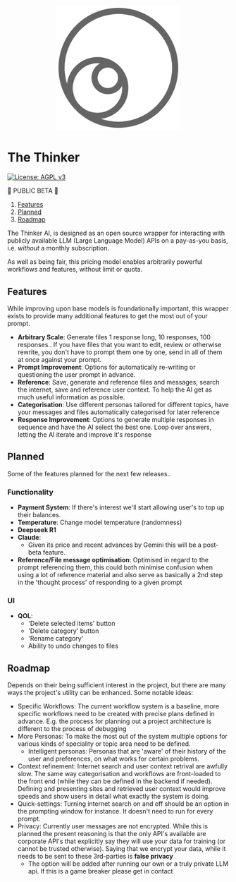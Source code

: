 <h1 align="center">
    <a href="https://thethinkerai.com/">
        <img src="FrontEnd/public/ThinkerLogo.png" style="width:280px; height:auto;" alt="ThinkerAI Logo">
    </a>
</h1>

# The Thinker

[![License: AGPL v3](https://img.shields.io/badge/License-AGPL%20v3-blue.svg)](https://www.gnu.org/licenses/agpl-3.0)

🚧 PUBLIC BETA 🚧

1. [Features](#features)
2. [Planned](#planned)
3. [Roadmap](#roadmap)

The Thinker AI, is designed as an open source wrapper for interacting with publicly available LLM (Large Language Model) 
APIs on a pay-as-you basis, i.e. *without* a monthly subscription.

As well as being fair, this pricing model enables arbitrarily powerful workflows and features, without limit or quota.


## Features

While improving upon base models is foundationally important, this wrapper exists to provide many additional features to
get the most out of your prompt.

- **Arbitrary Scale**: Generate files 1 response long, 10 responses, 100 responses.. If you have files that you want to edit, 
  review or otherwise rewrite, you don't have to prompt them one by one, send in all of them at once against your prompt.
- **Prompt Improvement**: Options for automatically re-writing or questioning the user prompt in advance.
- **Reference**: Save, generate and reference files and messages, search the internet, save and reference user context. To help the
  AI get as much useful information as possible.
- **Categorisation**: Use different personas tailored for different topics, have your messages and files automatically 
 categorised for later reference
- **Response Improvement**: Options to generate multiple responses in sequence and have the AI select the best one. Loop 
  over answers, letting the AI iterate and improve it's response

## Planned

Some of the features planned for the next few releases..

### Functionality

- **Payment System**: If there's interest we'll start allowing user's to top up their balances.
- **Temperature**: Change model temperature (randomness)
- **Deepseek R1**
- **Claude**:
  - Given its price and recent advances by Gemini this will be a post-beta feature.
- **Reference/File message optimisation**: Optimised in regard to the prompt referencing them, this could both minimise
  confusion when using a lot of reference material and also serve as basically a 2nd step in the 'thought process' of responding
  to a given prompt

### UI

- **QOL**:
  - 'Delete selected items' button
  - 'Delete category' button
  - 'Rename category'
  - Ability to undo changes to files


## Roadmap

Depends on their being sufficient interest in the project, but there are many ways the project's utility can be enhanced.
Some notable ideas:

- Specific Workflows: The current workflow system is a baseline, more specific workflows need to be created with precise
  plans defined in advance. E.g. the process for planning out a project architecture is different to the process of debugging
- More Personas: To make the most out of the system multiple options for various kinds of speciality or topic area need 
  to be defined.
  - Intelligent personas: Personas that are 'aware' of their history of the user and preferences, on what works for 
    certain problems.
- Context refinement: Internet search and user context retrival are awfully slow. The same way categorisation and workflows
  are front-loaded to the front end (while they can be defined in the backend if needed). Defining and presenting sites
  and retrieved user context would improve speeds and show users in detail what exactly the system is doing.
- Quick-settings: Turning internet search on and off should be an option in the prompting window for instance. It 
  doesn't need to run for every prompt.
- Privacy: Currently user messages are not encrypted. While this is planned the present reasoning is that the only API's
  available are corporate API's that explicitly say they will use your data for training (or cannot be trusted otherwise).
  Saying that we encrypt your data, while it needs to be sent to these 3rd-parties is **false privacy**
  - The option will be added after running our own or a truly private LLM api. If this is a game breaker please get in 
    contact


